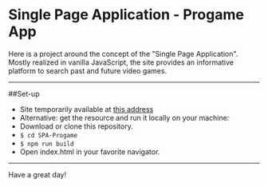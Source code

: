 # Single Page Application - Progame App

Here is a project around the concept of the "Single Page Application". Mostly realized in vanilla JavaScript, the site provides an informative platform to search past and future video games.

---

##Set-up

- Site temporarily available at [this address]()
- Alternative: get the resource and run it locally on your machine:
 - Download or clone this repository.
 - `$ cd SPA-Progame`
 - `$ npm run build`
 - Open index.html in your favorite navigator.

---

Have a great day!